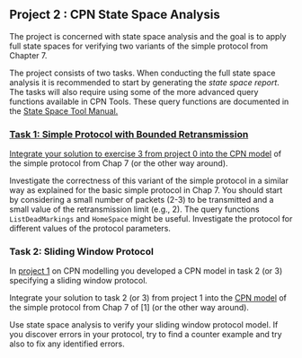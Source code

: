 ## Project 2 : CPN State Space Analysis

The project is concerned with state space analysis and the goal is to apply full state spaces for verifying two variants of the simple protocol from Chapter 7.

The project consists of two tasks. When conducting the full state space analysis it is recommended to start by generating the *state space report*. The tasks will also require using some of the more advanced query functions available in CPN Tools. These query functions are documented in the <a href="http://wiki.daimi.au.dk/cpntools-help/use_state_space_tool.wiki?cmd=get&anchor=Use+State+Space+Tool">State Space Tool Manual.

### Task 1: Simple Protocol with Bounded Retransmission

Integrate your solution to exercise 3 from project 0 into the <a href="../models/chapter7/7-2LimitProtocol.cpn">CPN model</a> of the simple protocol from Chap 7 (or the other way around).

Investigate the correctness of this variant of the simple protocol in a similar way as explained for the basic simple protocol in Chap 7. You should start by considering a small number of packets (2-3) to be transmitted and a small value of the retransmission limit (e.g., 2). The query functions `ListDeadMarkings` and `HomeSpace` might be useful. Investigate the protocol for different values of the protocol parameters.</p>

### Task 2: Sliding Window Protocol

In <a href="./project1.html">project 1</a> on CPN modelling you developed a CPN model in task 2 (or 3) specifying a sliding window protocol.

Integrate your solution to task 2 (or 3) from project 1 into the <a href="../models/chapter7/7-2LimitProtocol.cpn">CPN model</a> of the simple protocol from Chap 7 of [1] (or the other way around).

Use state space analysis to verify your sliding window protocol model. If you discover errors in your protocol, try to find a counter example and try also to fix any identified errors.
